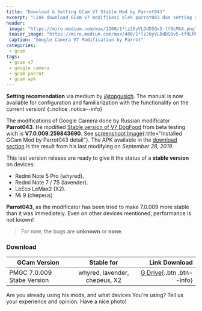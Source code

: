 ```yaml
---
title: "Download & Setting GCam V7 Stable Mod by Parrot043"
excerpt: "Link download GCam v7 modifikasi oleh parrot043 dan setting rekomendasi"
header:
 image: "https://miro.medium.com/max/1200/1*lz26yVLDdDSQv5-tf9LMhA.png"
 teaser_image: "https://miro.medium.com/max/400/1*lz26yVLDdDSQv5-tf9LMhA.png"
 caption: "Google Camera V7 Modification by Parrot"
categories:
 - gcam
tags:
 - gcam v7
 - google camera
 - gcam parrot
 - gcam apk
---
```

**Setting recomendation** via medium by [@topgusich](https://medium.com/@topgusich/7-0-настройки-google-camera-67efb4707705). The manual is now available for configuration and familiarization with the functionality on the current version!
{:.notice .notice--info}

The modifications of Google Camera done by Russian modificator **Parrot043**. He modified [Stable version of V7 DogFood](https://mi.knoacc.org/GCam-7-apk-and-magisk-module-needed) from beta testing wich is **V7.0.009.259843690**. See [screenshoot Image](/assets/image/GCam-Parrot043-28-Sept-19.jpg){:title="Installed GCam Mod by Parrot043 detail"}. The APK available in the [download section](#download) is the result from his last modifying on _September 28, 2019_.

This last version release are ready to give it the status of a **stable version** on devices:
- Redmi Note 5 Pro (whyred).
- Redmi Note 7 / 7S (lavender).
- LeEco LeMax2 (X2).
- Mi 9 (chepeus)

**Parrot043**, as the modificator has been tried to make 7.0.009 more stable than it was immediately. Even on other devices mentioned, performance is not known!

> For now, the bugs are **unknown** or **none**.

### Download

|GCam Version|Stable for|Link Download|
|---|:---:|---:|
|PMGC 7.0.009 Stabe Version|whyred, lavender, chepeus, X2|[G Drive](https://mi.knoacc.org/dl/drive?id=11NNTLaARRjInBq_bAEHzlfcJZdyA-BcU&size=96MB&name=PMGC_7.0.009_StableVersion_V7.apk){:.btn .btn--info}|

Are you already using his mods, and what devices You're using? Tell us your experience and opinion. Have a nice photo!
